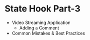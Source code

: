 # State Hook Part-3

- Video Streaming Application
  - Adding a Comment
- Common Mistakes & Best Practices
